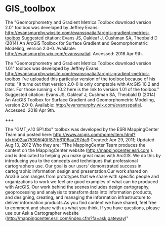 # GIS_toolbox

The "Geomorphometry and Gradient Metrics Toolbox download version 2.0" toolbox was developed by Jeffrey Evans:
http://evansmurphy.wixsite.com/evansspatial/arcgis-gradient-metrics-toolbox
Suggested citation: Evans JS, Oakleaf J, Cushman SA, Theobald D (2014) An ArcGIS Toolbox for Surface Gradient and Geomorphometric Modeling, version 2.0-0.
Available: http://evansmurphy.wix.com/evansspatial. Accessed: 2018 Apr 9th.

The "Geomorphometry and Gradient Metrics Toolbox download version 1.01" toolbox was developed by Jeffrey Evans:
http://evansmurphy.wixsite.com/evansspatial/arcgis-gradient-metrics-toolbox
I've uploaded this particular version of the toolbox because of his note:
"It turns out that version 2.0-0 is only comptable with ArcGIS 10.2 and later. For those running < 10.2 here is the link to version 1.01 of the toolbox."
Suggested citation: Evans JS, Oakleaf J, Cushman SA, Theobald D (2014) An ArcGIS Toolbox for Surface Gradient and Geomorphometric Modeling, version 2.0-0.
Available: http://evansmurphy.wix.com/evansspatial. Accessed: 2018 Apr 9th.

+++

The "GMT_v.10 SP1.tbx" toolbox was developed by the ESRI MappingCenter Team and posted here:
http://www.arcgis.com/home/item.html?id=bb02aa75305f40ff87fb6106aa297da9
Created: Apr 29, 2011; Updated: Aug 13, 2012
Who they are:
"The MappingCenter Team produces the content on the MappingCenter website (http://mappingcenter.esri.com ). and is dedicated to helping you make great maps with ArcGIS.  We do this by introducing you to the concepts and techniques that professional cartographers use.  Our goal is our users' demonstrated success in cartographic information design and presentation.Our work shared on ArcGIS.com ranges from prototypes that we share with specific people and organizations to work we feel are good examples of what can be produced with ArcGIS.  Our work behind the scenes includes design cartography, geoprocessing and analysis to transform data into information products, and designing, creating, and managing the information infrastructure to deliver information products.As you find content we have shared, feel free to comment and share with us what you think.  If you have questions, please use our Ask a Cartographer website (http://mappingcenter.esri.com/index.cfm?fa=ask.gateway)"
